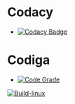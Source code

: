 # Codacy
* [![Codacy Badge](https://app.codacy.com/project/badge/Grade/63a379d7cc7c49d8a5b01c5c563a7e3b)](https://www.codacy.com/gh/Tarun800/Mini-project-C-Student-Records/dashboard?utm_source=github.com&amp;utm_medium=referral&amp;utm_content=Tarun800/Mini-project-C-Student-Records&amp;utm_campaign=Badge_Grade)

# Codiga
* [![Code Grade](https://api.codiga.io/project/32263/status/svg)](https://app.codiga.io/public/project/32263/Mini-project-C-Student-Records/dashboard)

[![Build-linux](https://github.com/sahith0293/m1_Bank-management-system_utility/actions/workflows/linux.yml/badge.svg)](https://github.com/sahith0293/m1_Bank-management-system_utility/actions/workflows/linux.yml)
